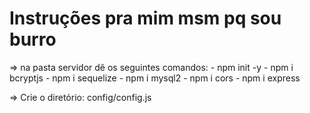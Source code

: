 # Instruções pra mim msm pq sou burro

=> na pasta servidor dê os seguintes comandos:
    - npm init -y
    - npm i bcryptjs
    - npm i sequelize
    - npm i mysql2
    - npm i cors
    - npm i express

=> Crie o diretório: config/config.js
